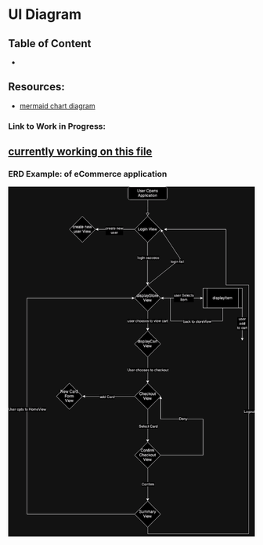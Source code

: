 # UI Diagram
## Table of Content
- 
## Resources:
- [mermaid chart diagram](https://www.mermaidchart.com/)

### Link to Work in Progress:
[currently working on this file]()
---
### ERD Example: of eCommerce application
![example UI Diagram](/docs/img/example-UI-Diagram.png)